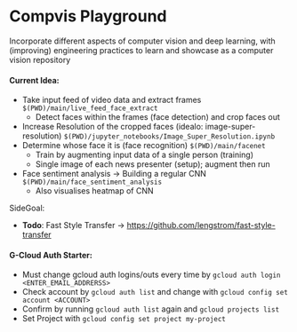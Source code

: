 # Compvis Playground
Incorporate different aspects of computer vision and deep learning, with (improving) engineering practices to learn and showcase as a computer vision repository

#### Current Idea:
-  Take input feed of video data and extract frames `$(PWD)/main/live_feed_face_extract`
    -  Detect faces within the frames (face detection) and crop faces out 
-  Increase Resolution of the cropped faces (idealo: image-super-resolution) `$(PWD)/jupyter_notebooks/Image_Super_Resolution.ipynb`
-  Determine whose face it is (face recognition) `$(PWD)/main/facenet`
    -  Train by augmenting input data of a single person (training)
    -  Single image of each news presenter (setup); augment then run
-  Face sentiment analysis -> Building a regular CNN `$(PWD)/main/face_sentiment_analysis`
    -  Also visualises heatmap of CNN

SideGoal:

-  **Todo**: Fast Style Transfer -> https://github.com/lengstrom/fast-style-transfer 

#### G-Cloud Auth Starter:
-  Must change gcloud auth logins/outs every time by `gcloud auth login <ENTER_EMAIL_ADDRERSS>`
-  Check account by `gcloud auth list` and change with `gcloud config set account <ACCOUNT>`
-  Confirm by running `gcloud auth list` again and `gcloud projects list`
-  Set Project with `gcloud config set project my-project`
